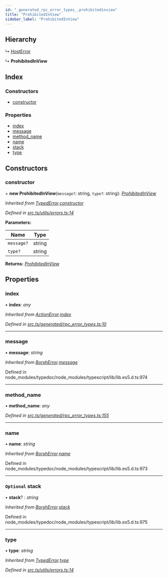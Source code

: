 ```yaml
---
id: "_generated_rpc_error_types_.prohibitedinview"
title: "ProhibitedInView"
sidebar_label: "ProhibitedInView"
---
```


## Hierarchy

  ↳ [HostError](_generated_rpc_error_types_.hosterror.md)

  ↳ **ProhibitedInView**

## Index

### Constructors

* [constructor](_generated_rpc_error_types_.prohibitedinview.md#constructor)

### Properties

* [index](_generated_rpc_error_types_.prohibitedinview.md#index)
* [message](_generated_rpc_error_types_.prohibitedinview.md#message)
* [method_name](_generated_rpc_error_types_.prohibitedinview.md#method_name)
* [name](_generated_rpc_error_types_.prohibitedinview.md#name)
* [stack](_generated_rpc_error_types_.prohibitedinview.md#optional-stack)
* [type](_generated_rpc_error_types_.prohibitedinview.md#type)

## Constructors

###  constructor

\+ **new ProhibitedInView**(`message?`: string, `type?`: string): *[ProhibitedInView](_generated_rpc_error_types_.prohibitedinview.md)*

*Inherited from [TypedError](_utils_errors_.typederror.md).[constructor](_utils_errors_.typederror.md#constructor)*

*Defined in [src.ts/utils/errors.ts:14](https://github.com/nearprotocol/nearlib/blob/de49029/src.ts/utils/errors.ts#L14)*

**Parameters:**

Name | Type |
------ | ------ |
`message?` | string |
`type?` | string |

**Returns:** *[ProhibitedInView](_generated_rpc_error_types_.prohibitedinview.md)*

## Properties

###  index

• **index**: *any*

*Inherited from [ActionError](_generated_rpc_error_types_.actionerror.md).[index](_generated_rpc_error_types_.actionerror.md#index)*

*Defined in [src.ts/generated/rpc_error_types.ts:10](https://github.com/nearprotocol/nearlib/blob/de49029/src.ts/generated/rpc_error_types.ts#L10)*

___

###  message

• **message**: *string*

*Inherited from [BorshError](_utils_serialize_.borsherror.md).[message](_utils_serialize_.borsherror.md#message)*

Defined in node_modules/typedoc/node_modules/typescript/lib/lib.es5.d.ts:974

___

###  method_name

• **method_name**: *any*

*Defined in [src.ts/generated/rpc_error_types.ts:155](https://github.com/nearprotocol/nearlib/blob/de49029/src.ts/generated/rpc_error_types.ts#L155)*

___

###  name

• **name**: *string*

*Inherited from [BorshError](_utils_serialize_.borsherror.md).[name](_utils_serialize_.borsherror.md#name)*

Defined in node_modules/typedoc/node_modules/typescript/lib/lib.es5.d.ts:973

___

### `Optional` stack

• **stack**? : *string*

*Inherited from [BorshError](_utils_serialize_.borsherror.md).[stack](_utils_serialize_.borsherror.md#optional-stack)*

Defined in node_modules/typedoc/node_modules/typescript/lib/lib.es5.d.ts:975

___

###  type

• **type**: *string*

*Inherited from [TypedError](_utils_errors_.typederror.md).[type](_utils_errors_.typederror.md#type)*

*Defined in [src.ts/utils/errors.ts:14](https://github.com/nearprotocol/nearlib/blob/de49029/src.ts/utils/errors.ts#L14)*
